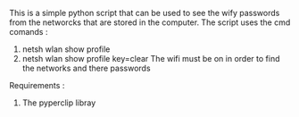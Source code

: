 This is a simple python script that can be used to see the wify passwords from the networcks that are stored in the computer. The script uses the cmd comands :
1) netsh wlan show profile
2) netsh wlan show profile <networs name> key=clear
The wifi must be on in order to find the networks and there passwords
  
Requirements :
  1) The pyperclip libray
